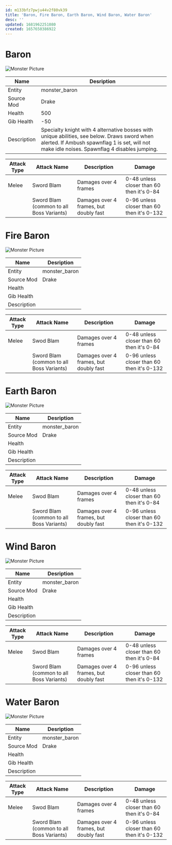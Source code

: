```yaml
---
id: m133bfz7pwju44v2f80vk39
title: 'Baron, Fire Baron, Earth Baron, Wind Baron, Water Baron'
desc: ''
updated: 1681962251080
created: 1657650386922
---
```

# Baron

![Monster Picture](assets/img/knight_baron.png)

|Name  |Desription|
|------|-------------|
|Entity|monster_baron|
|Source Mod|Drake|
|Health|500|
|Gib Health|-50|
|Description|Specialty knight with 4 alternative bosses with unique abilities, see below.  Draws sword when alerted.  If Ambush spawnflag 1 is set, will not make idle noises.  Spawnflag 4 disables jumping.|

|Attack Type|Attack Name|Description|Damage|
|-----------|-----------|-----------|------|
|Melee|Sword Blam|Damages over 4 frames|0-48 unless closer than 60 then it's 0-84|
||Sword Blam (common to all Boss Variants)|Damages over 4 frames, but doubly fast|0-96 unless closer than 60 then it's 0-132|


# Fire Baron

![Monster Picture](assets/img/knight_baron_fire.png)

|Name  |Desription|
|------|-------------|
|Entity|monster_baron|
|Source Mod|Drake|
|Health||
|Gib Health||
|Description||

|Attack Type|Attack Name|Description|Damage|
|-----------|-----------|-----------|------|
|Melee|Swod Blam|Damages over 4 frames|0-48 unless closer than 60 then it's 0-84|
||Sword Blam (common to all Boss Variants)|Damages over 4 frames, but doubly fast|0-96 unless closer than 60 then it's 0-132|


# Earth Baron

![Monster Picture](assets/img/knight_baron_earth.png)

|Name  |Desription|
|------|-------------|
|Entity|monster_baron|
|Source Mod|Drake|
|Health||
|Gib Health||
|Description||

|Attack Type|Attack Name|Description|Damage|
|-----------|-----------|-----------|------|
|Melee|Swod Blam|Damages over 4 frames|0-48 unless closer than 60 then it's 0-84|
||Sword Blam (common to all Boss Variants)|Damages over 4 frames, but doubly fast|0-96 unless closer than 60 then it's 0-132|


# Wind Baron

![Monster Picture](assets/img/knight_baron_wind.png)

|Name  |Desription|
|------|-------------|
|Entity|monster_baron|
|Source Mod|Drake|
|Health||
|Gib Health||
|Description||

|Attack Type|Attack Name|Description|Damage|
|-----------|-----------|-----------|------|
|Melee|Swod Blam|Damages over 4 frames|0-48 unless closer than 60 then it's 0-84|
||Sword Blam (common to all Boss Variants)|Damages over 4 frames, but doubly fast|0-96 unless closer than 60 then it's 0-132|

# Water Baron

![Monster Picture](assets/img/knight_baron_water.png)

|Name  |Desription|
|------|-------------|
|Entity|monster_baron|
|Source Mod|Drake|
|Health||
|Gib Health||
|Description||

|Attack Type|Attack Name|Description|Damage|
|-----------|-----------|-----------|------|
|Melee|Swod Blam|Damages over 4 frames|0-48 unless closer than 60 then it's 0-84|
||Sword Blam (common to all Boss Variants)|Damages over 4 frames, but doubly fast|0-96 unless closer than 60 then it's 0-132|
